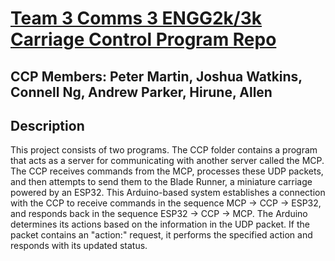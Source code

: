 # <ins>Team 3 Comms 3 ENGG2k/3k Carriage Control Program Repo</ins>

## CCP Members: Peter Martin, Joshua Watkins, Connell Ng, Andrew Parker, Hirune, Allen

## Description

This project consists of two programs. The CCP folder contains a program that acts as a server for communicating with another server called the MCP. The CCP receives commands from the MCP, processes these UDP packets, and then attempts to send them to the Blade Runner, a miniature carriage powered by an ESP32. This Arduino-based system establishes a connection with the CCP to receive commands in the sequence MCP -> CCP -> ESP32, and responds back in the sequence ESP32 -> CCP -> MCP. The Arduino determines its actions based on the information in the UDP packet. If the packet contains an "action:" request, it performs the specified action and responds with its updated status.
